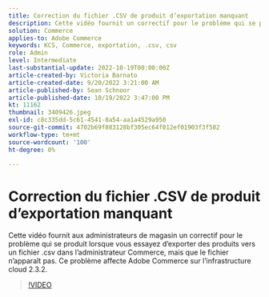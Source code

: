 ```yaml
---
title: Correction du fichier .CSV de produit d’exportation manquant
description: Cette vidéo fournit un correctif pour le problème qui se produit lorsque vous essayez d’exporter des produits vers un fichier .csv dans l’administrateur Commerce, mais que le fichier n’apparaît pas. Ce problème affecte Adobe Commerce sur l’infrastructure cloud 2.3.2. À qui sert cette vidéo ? - Administrateurs de magasin h4.
solution: Commerce
applies-to: Adobe Commerce
keywords: KCS, Commerce, exportation, .csv, csv
role: Admin
level: Intermediate
last-substantial-update: 2022-10-19T00:00:00Z
article-created-by: Victoria Barnato
article-created-date: 9/20/2022 3:21:00 AM
article-published-by: Sean Schnoor
article-published-date: 10/19/2022 3:47:00 PM
kt: 11162
thumbnail: 3409426.jpeg
exl-id: c8c335dd-5c61-4541-8a54-aa1a4529a950
source-git-commit: 4702b69f883128bf305ec64f012ef01903f3f582
workflow-type: tm+mt
source-wordcount: '100'
ht-degree: 0%

---
```


# Correction du fichier .CSV de produit d’exportation manquant

Cette vidéo fournit aux administrateurs de magasin un correctif pour le problème qui se produit lorsque vous essayez d’exporter des produits vers un fichier .csv dans l’administrateur Commerce, mais que le fichier n’apparaît pas. Ce problème affecte Adobe Commerce sur l’infrastructure cloud 2.3.2.


>[!VIDEO](https://video.tv.adobe.com/v/3409426/?quality=12&learn=on)
